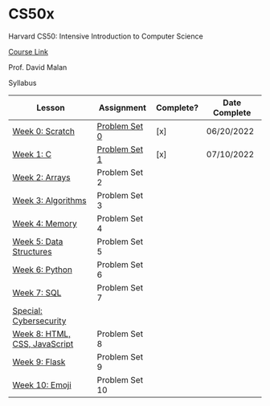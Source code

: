 # CS50x
Harvard CS50: Intensive Introduction to Computer Science

[Course Link](https://cs50.harvard.edu/x/2022/)

Prof. David Malan

Syllabus

 | Lesson | Assignment | Complete? | Date Complete |
 | --- | --- | --- | --- |
 | [Week 0: Scratch](/Week%200%20Scratch/README.md) | [Problem Set 0](https://cs50.harvard.edu/x/2022/psets/0/) | [x] | 06/20/2022 |
 | [Week 1: C](/Week%201%20C/README.md) | [Problem Set 1](https://cs50.harvard.edu/x/2022/psets/1/) | [x]| 07/10/2022 |
 | [Week 2: Arrays]() | Problem Set 2 |  |  |
 | [Week 3: Algorithms]() | Problem Set 3 |  | |
 | [Week 4: Memory]() | Problem Set 4 | |  |
 | [Week 5: Data Structures]() | Problem Set 5 |  |  |
 | [Week 6: Python]() | Problem Set 6 | | |
 | [Week 7: SQL]() | Problem Set 7 |  |  |
 | [Special: Cybersecurity]() |  | |  |
 | [Week 8: HTML, CSS, JavaScript]() | Problem Set 8 | |  |
 | [Week 9: Flask]() | Problem Set 9 | |  |
 | [Week 10: Emoji]() | Problem Set 10 |  |  |


    
